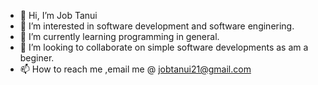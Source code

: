 - 👋 Hi, I’m Job Tanui
- 👀 I’m interested in software development and software enginering.
- 🌱 I’m currently learning programming in general.
- 💞️ I’m looking to collaborate on simple software developments as am a beginer.
- 📫 How to reach me ,email me @ jobtanui21@gmail.com

<!---
job405/job405 is a ✨ special ✨ repository because its `README.md` (this file) appears on your GitHub profile.
You can click the Preview link to take a look at your changes.
--->
